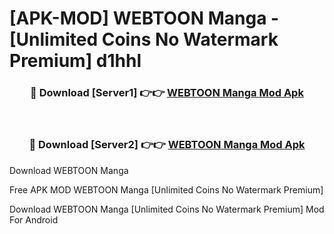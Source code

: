 # [APK-MOD] WEBTOON  Manga - [Unlimited Coins No Watermark Premium] d1hhl



<div align="center">
<h3>🔴 Download [Server1] 👉👉 <a href="https://momento.my/?title=WEBTOON__Manga">WEBTOON  Manga Mod Apk</a></h3><br>

<h3>🔴 Download [Server2] 👉👉 <a href="https://momento.my/?title=WEBTOON__Manga">WEBTOON  Manga Mod Apk</a></h3>
</div>



Download WEBTOON  Manga 

Free APK MOD WEBTOON  Manga [Unlimited Coins No Watermark Premium]

Download WEBTOON  Manga [Unlimited Coins No Watermark Premium] Mod For Android
